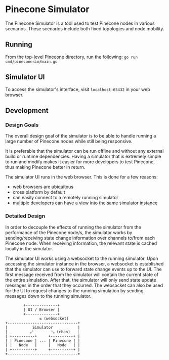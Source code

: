 # Pinecone Simulator

The Pinecone Simulator is a tool used to test Pinecone nodes in various scenarios. These scenarios include both fixed topologies and node mobility. 

## Running

From the top-level Pinecone directory, run the following:
```go run cmd/pineconesim/main.go```

## Simulator UI

To access the simulator's interface, visit `localhost:65432` in your web browser.

## Development

### Design Goals

The overall design goal of the simulator is to be able to handle running a large number of Pinecone nodes while still being responsive. 

It is preferable that the simulator can be run offline and without any external build or runtime dependencies. Having a simulator that is extremely simple to run and modify makes it easier for more developers to test Pinecone, thus making Pinecone better in return.

The simulator UI runs in the web browser. This is done for a few reasons:
- web browsers are ubiquitous
- cross platform by default
- can easily connect to a remotely running simulator
- multiple developers can have a view into the same simulator instance

### Detailed Design

In order to decouple the effects of running the simulator from the performance of the Pinecone node/s, the simulator works by sending/receiving state change information over channels to/from each Pinecone node. When receiving information, the relevant state is cached locally in the simulator.

The simulator UI works using a websocket to the running simulator. Upon accessing the simulator instance in the browser, a websocket is established that the simulator can use to forward state change events up to the UI. The first message received from the simulator will contain the current state of the entire simulation. After that, the simulator will only send state update messages in the order that they occurred. The websocket can also be used for the UI to request changes to the running simulation by sending messages down to the running simulator.

```
        +--------------+
        | UI / Browser |
        +--------------+
               ⇅ (websocket)
+-------------------------------+
|           Simulator           |
|          ⤢        ⤡ (chan)   |
| +----------+     +----------+ |
| | Pinecone | ... | Pinecone | |
| |   Node   |     |   Node   | |
| +----------+     +----------+ |
+-------------------------------+
```
